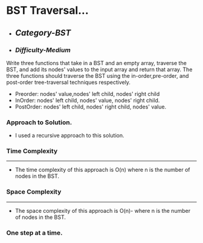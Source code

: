 # BST Traversal...

- ## **_Category-BST_**
- ### **_Difficulty-Medium_**

Write three functions that take in a BST and an empty array, traverse the BST, and add its nodes' values to the input array and return that array. The three functions should traverse the BST using the in-order,pre-order, and post-order tree-traversal techniques respectively.

- Preorder: nodes' value,nodes' left child, nodes' right child
- InOrder: nodes' left child, nodes' value, nodes' right child.
- PostOrder: nodes' left child, nodes' right child, nodes' value.

### Approach to Solution.

- I used a recursive approach to this solution.

### Time Complexity

---

- The time complexity of this approach is O(n) where n is the number of nodes in the BST.

### Space Complexity

---

- The space complexity of this approach is O(n)- where n is the number of nodes in the BST.

### One step at a time.
